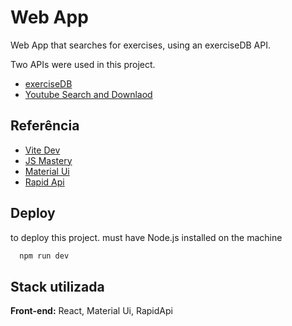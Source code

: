 
# Web App 

Web App that searches for exercises, using an exerciseDB API.

Two APIs were used in this project.

- [exerciseDB](https://rapidapi.com/justin-WFnsXH_t6/api/exercisedb)
- [Youtube Search and Downlaod](https://rapidapi.com/h0p3rwe/api/youtube-search-and-download/)
## Referência

 - [Vite Dev](https://vitejs.dev/)
 - [JS Mastery](https://www.youtube.com/@javascriptmastery)
 - [Material Ui](https://mui.com/)
 - [Rapid Api](https://https://rapidapi.com/)

## Deploy

to deploy this project.
must have Node.js installed on the machine

```bash
  npm run dev
```


## Stack utilizada

**Front-end:** React, Material Ui, RapidApi



